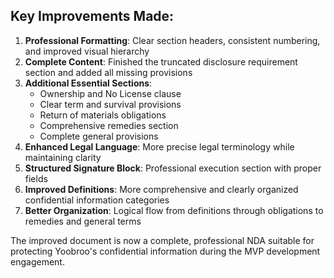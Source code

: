## Key Improvements Made:

1. **Professional Formatting**: Clear section headers, consistent numbering, and improved visual hierarchy
2. **Complete Content**: Finished the truncated disclosure requirement section and added all missing provisions
3. **Additional Essential Sections**:
   - Ownership and No License clause
   - Clear term and survival provisions
   - Return of materials obligations
   - Comprehensive remedies section
   - Complete general provisions
4. **Enhanced Legal Language**: More precise legal terminology while maintaining clarity
5. **Structured Signature Block**: Professional execution section with proper fields
6. **Improved Definitions**: More comprehensive and clearly organized confidential information categories
7. **Better Organization**: Logical flow from definitions through obligations to remedies and general terms

The improved document is now a complete, professional NDA suitable for protecting Yoobroo's confidential information during the MVP development engagement.